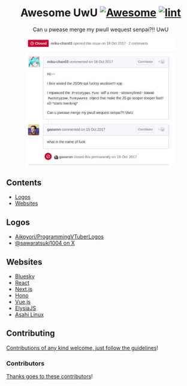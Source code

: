 <div align="center">

<!-- title -->

<!--lint ignore no-dead-urls-->

# Awesome UwU [![Awesome](https://awesome.re/badge.svg)](https://awesome.re) [![lint](https://github.com/dittos/awesome-uwu/actions/workflows/lint.yaml/badge.svg)](https://github.com/dittos/awesome-uwu/actions/workflows/lint.yaml)

<!-- subtitle -->

Can u pwease merge my pwull wequest senpai?!! UwU

<!-- image -->

<img src="uwu.jpg" width="400" />

</div>

<!-- TOC -->

## Contents

- [Logos](#logos)
- [Websites](#websites)

<!-- CONTENT -->

## Logos

- [Aikoyori/ProgrammingVTuberLogos](https://github.com/Aikoyori/ProgrammingVTuberLogos)
- [@sawaratsuki1004 on X](https://twitter.com/sawaratsuki1004)

## Websites

- [Bluesky](https://bsky.app/?kawaii=true)
- [React](https://react.dev/?uwu=true)
- [Next.js](https://nextjs.org/?uwu)
- [Hono](https://hono.dev/?kawaii=true)
- [Vue.js](https://vuejs.org/?uwu)
- [ElysiaJS](https://elysiajs.com/)
- [Asahi Linux](https://asahilinux.org/?kawaii=true)

<!-- END CONTENT -->

## Contributing

[Contributions of any kind welcome, just follow the guidelines](contributing.md)!

### Contributors

[Thanks goes to these contributors](https://github.com/dittos/awesome-uwu/graphs/contributors)!
